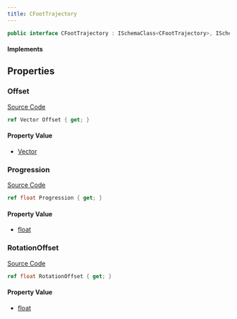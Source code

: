 ```yaml
---
title: CFootTrajectory
---
```


```csharp
public interface CFootTrajectory : ISchemaClass<CFootTrajectory>, ISchemaField, ISchemaClass, INativeHandle
```

#### Implements

## Properties

### Offset

[Source Code](https://github.com/swiftly-solution/swiftlys2/blob/beta/managed/src/SwiftlyS2.Generated/Schemas/Interfaces/CFootTrajectory.cs#L16)

```csharp
ref Vector Offset { get; }
```

#### Property Value

- [Vector](/docs/api/shared/natives/vector)

### Progression

[Source Code](https://github.com/swiftly-solution/swiftlys2/blob/beta/managed/src/SwiftlyS2.Generated/Schemas/Interfaces/CFootTrajectory.cs#L20)

```csharp
ref float Progression { get; }
```

#### Property Value

- [float](https://learn.microsoft.com/dotnet/api/system.single)

### RotationOffset

[Source Code](https://github.com/swiftly-solution/swiftlys2/blob/beta/managed/src/SwiftlyS2.Generated/Schemas/Interfaces/CFootTrajectory.cs#L18)

```csharp
ref float RotationOffset { get; }
```

#### Property Value

- [float](https://learn.microsoft.com/dotnet/api/system.single)

